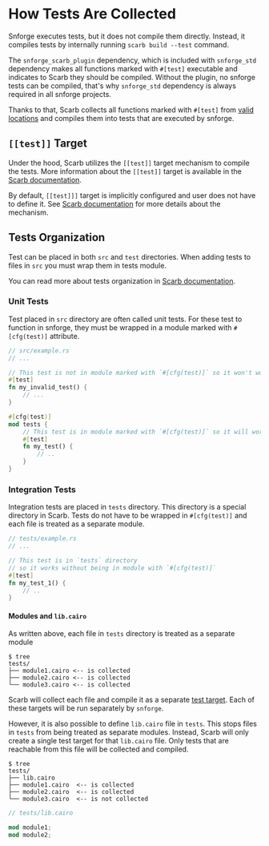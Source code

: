 # How Tests Are Collected

Snforge executes tests, but it does not compile them directly.
Instead, it compiles tests by internally running `scarb build --test` command.

The `snforge_scarb_plugin` dependency, which is included with `snforge_std` dependency makes all functions
marked with `#[test]` executable and indicates to Scarb they should be compiled.
Without the plugin, no snforge tests can be compiled, that's why `snforge_std` dependency is always required in all
snforge projects.

Thanks to that, Scarb collects all functions marked with `#[test]`
from [valid locations](https://docs.swmansion.com/scarb/docs/extensions/testing.html#tests-organization) and compiles
them into tests that are executed by snforge.

## `[[test]]` Target

Under the hood, Scarb utilizes the `[[test]]` target mechanism to compile the tests. More information about the
`[[test]]` target is available in
the [Scarb documentation](https://docs.swmansion.com/scarb/docs/reference/targets.html#test-targets).

By default, `[[test]]]` target is implicitly configured and user does not have to define it.
See [Scarb documentation](https://docs.swmansion.com/scarb/docs/reference/targets.html#auto-detection-of-test-targets)
for more details about the mechanism.

## Tests Organization

Test can be placed in both `src` and `test` directories. When adding tests to files in `src` you must wrap them in tests
module.

You can read more about tests organization
in [Scarb documentation](https://docs.swmansion.com/scarb/docs/extensions/testing.html#tests-organization).

### Unit Tests

Test placed in `src` directory are often called unit tests.
For these test to function in snforge, they must be wrapped in a module marked with `#[cfg(test)]` attribute.

```rust
// src/example.rs
// ...

// This test is not in module marked with `#[cfg(test)]` so it won't work
#[test]
fn my_invalid_test() {
    // ...
}

#[cfg(test)]
mod tests {
    // This test is in module marked with `#[cfg(test)]` so it will work
    #[test]
    fn my_test() {
        // ..
    }
}
```

### Integration Tests

Integration tests are placed in `tests` directory.
This directory is a special directory in Scarb.
Tests do not have to be wrapped in `#[cfg(test)]` and each file is treated as a separate module.

```rust
// tests/example.rs
// ...

// This test is in `tests` directory
// so it works without being in module with `#[cfg(test)]` 
#[test]
fn my_test_1() {
    // ..
}
```

#### Modules and `lib.cairo`

As written above, each file in `tests` directory is treated as a separate module

```shell
$ tree
tests/
├── module1.cairo <-- is collected
├── module2.cairo <-- is collected
└── module3.cairo <-- is collected
```

Scarb will collect each file and compile it as a
separate [test target](https://docs.swmansion.com/scarb/docs/reference/targets.html#test-targets).
Each of these targets will be run separately by `snforge`.

However, it is also possible to define `lib.cairo` file in `tests`.
This stops files in `tests` from being treated as separate modules.
Instead, Scarb will only create a single test target for that `lib.cairo` file.
Only tests that are reachable from this file will be collected and compiled.

```shell
$ tree
tests/
├── lib.cairo
├── module1.cairo  <-- is collected
├── module2.cairo  <-- is collected
└── module3.cairo  <-- is not collected
```

```rust
// tests/lib.cairo

mod module1;
mod module2;
```
